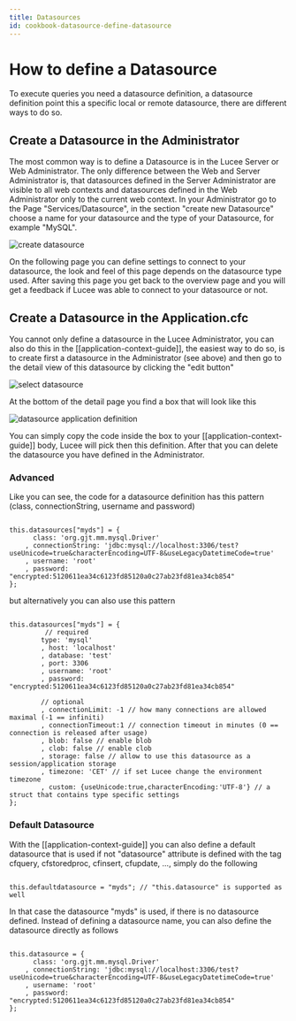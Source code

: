 ```yaml
---
title: Datasources
id: cookbook-datasource-define-datasource
---
```


# How to define a Datasource #

To execute queries you need a datasource definition, a datasource definition point this a specific local or remote datasource, there are different ways to do so.

## Create a Datasource in the Administrator ##

The most common way is to define a Datasource is in the Lucee Server or Web Administrator.
The only difference between the Web and Server Administrator is, that datasources defined in the Server Administrator are visible to all web contexts and datasources defined in the Web Administrator only to the current web context.
In your Administrator go to the Page "Services/Datasource", in the section "create new Datasource" choose a name for your datasource and the type of your Datasource, for example "MySQL".

![create datasource](https://bitbucket.org/repo/rX87Rq/images/3802808059-createds.png)

On the following page you can define settings to connect to your datasource, the look and feel of this page depends on the datasource type used.
After saving this page you get back to the overview page and you will get a feedback if Lucee was able to connect to your datasource or not.

## Create a Datasource in the Application.cfc ##

You cannot only define a datasource in the Lucee Administrator, you can also do this in the [[application-context-guide]], the easiest way to do so, is to create first a datasource in the Administrator (see above) and then go to the detail view of this datasource by clicking the "edit button"

![select datasource](https://bitbucket.org/repo/rX87Rq/images/4142224660-select-datasource.png)

At the bottom of the detail page you find a box that will look like this

![datasource application definition](https://bitbucket.org/repo/rX87Rq/images/1656402808-datasource-app-def.png)

You can simply copy the code inside the box to your [[application-context-guide]] body, Lucee will pick then this definition.
After that you can delete the datasource you have defined in the Administrator.

### Advanced ###

Like you can see, the code for a datasource definition has this pattern (class, connectionString, username and password)

```cfs

this.datasources["myds"] = {
	  class: 'org.gjt.mm.mysql.Driver'
	, connectionString: 'jdbc:mysql://localhost:3306/test?useUnicode=true&characterEncoding=UTF-8&useLegacyDatetimeCode=true'
	, username: 'root'
	, password: "encrypted:5120611ea34c6123fd85120a0c27ab23fd81ea34cb854"
};

```

but alternatively you can also use this pattern

```cfs

this.datasources["myds"] = {
         // required
        type: 'mysql'
        , host: 'localhost'
        , database: 'test'
        , port: 3306
        , username: 'root'
        , password: "encrypted:5120611ea34c6123fd85120a0c27ab23fd81ea34cb854"

        // optional
        , connectionLimit: -1 // how many connections are allowed maximal (-1 == infiniti)
        , connectionTimeout:1 // connection timeout in minutes (0 == connection is released after usage)
        , blob: false // enable blob
        , clob: false // enable clob
        , storage: false // allow to use this datasource as a session/application storage
        , timezone: 'CET' // if set Lucee change the environment timezone
        , custom: {useUnicode:true,characterEncoding:'UTF-8'} // a struct that contains type specific settings
};

```

### Default Datasource ###

With the [[application-context-guide]] you can also define a default datasource that is used if not "datasource" attribute is defined with the tag cfquery, cfstoredproc, cfinsert, cfupdate, ..., simply do the following

```cfs

this.defaultdatasource = "myds"; // "this.datasource" is supported as well
```

In that case the datasource "myds" is used, if there is no datasource defined. Instead of defining a datasource name, you can also define the datasource directly as follows

```cfs

this.datasource = {
	  class: 'org.gjt.mm.mysql.Driver'
	, connectionString: 'jdbc:mysql://localhost:3306/test?useUnicode=true&characterEncoding=UTF-8&useLegacyDatetimeCode=true'
	, username: 'root'
	, password: "encrypted:5120611ea34c6123fd85120a0c27ab23fd81ea34cb854"
};

```
